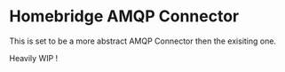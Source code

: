 # Homebridge AMQP Connector

This is set to be a more abstract AMQP Connector then the exisiting one.

Heavily WIP !